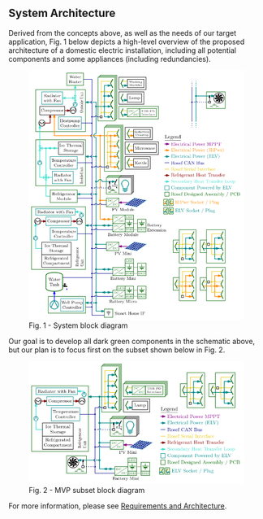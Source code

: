 ## System Architecture
  
Derived from the concepts above, as well as the needs of our target application, Fig. 1 below depicts a high-level overview of the proposed architecture of a domestic electric installation, including all potential components and some appliances (including redundancies).  

<figure>
  <img src="https://raw.githubusercontent.com/Rosef-Engineering/requirements-and-architecture/main/export-svg/block_diagram_full.svg" alt="System block diagram" width="750"/>
  <figcaption>Fig. 1 - System block diagram  </figcaption>
</figure>  
  
Our goal is to develop all dark green components in the schematic above, but our plan is to focus first on the subset shown below in Fig. 2.  

<figure>
  <img src="https://raw.githubusercontent.com/Rosef-Engineering/requirements-and-architecture/main/export-svg/block_diagram_mvp.svg" alt="MVP subset block diagram" width="750"/>
  <figcaption>Fig. 2 - MVP subset block diagram  </figcaption>
</figure>  
  
For more information, please see [Requirements and Architecture](https://github.com/Rosef-Engineering/requirements-and-architecture/tree/main).  
